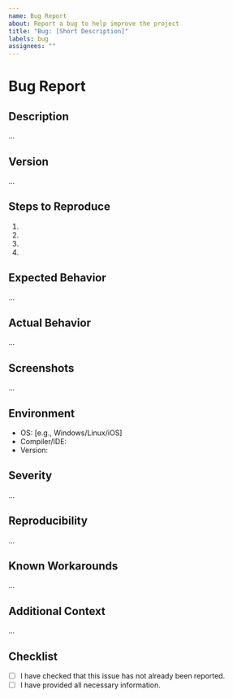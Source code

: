 ```yaml
---
name: Bug Report
about: Report a bug to help improve the project
title: "Bug: [Short Description]"
labels: bug
assignees: ""
---
```


# Bug Report

## Description

<!-- A clear and concise description of what the bug is. -->

...

## Version

<!-- The version of the software in which the bug was found -->

...

## Steps to Reproduce

<!-- Steps to reproduce the behavior: -->

1.
2.
3.
4.

## Expected Behavior

<!-- A clear and concise description of what you expected to happen. -->

...

## Actual Behavior

<!-- What actually happened instead of the expected behavior -->

...

## Screenshots

<!-- If applicable, add screenshots to help explain your problem. -->

...

## Environment

- OS: [e.g., Windows/Linux/iOS]
- Compiler/IDE:
- Version:

## Severity

<!-- How severe is the bug? Can you continue working, or is work blocked? -->

...

## Reproducibility

<!-- Is the bug reproducible always, sometimes, or not at all? -->

...

## Known Workarounds

<!-- Any known workarounds to mitigate the issue? -->

...

## Additional Context

<!-- Add any other context about the problem here. -->

...

## Checklist

- [ ] I have checked that this issue has not already been reported.
- [ ] I have provided all necessary information.
